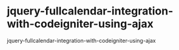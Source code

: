 # jquery-fullcalendar-integration-with-codeigniter-using-ajax
jquery-fullcalendar-integration-with-codeigniter-using-ajax

